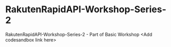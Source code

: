# RakutenRapidAPI-Workshop-Series-2
RakutenRapidAPI-Workshop-Series-2 - Part of Basic Workshop &lt;Add codesandbox link here>
